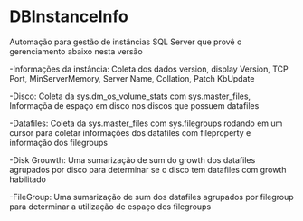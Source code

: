 # DBInstanceInfo
Automação para gestão de instâncias SQL Server que provê o gerenciamento abaixo nesta versão

  -Informações da instância: Coleta dos dados version, display Version, TCP Port, MinServerMemory, Server Name, Collation, Patch KbUpdate
  
  -Disco: Coleta da sys.dm_os_volume_stats com sys.master_files, Informaçõa de espaço em disco nos discos que possuem datafiles
  
  -Datafiles: Coleta da sys.master_files com sys.filegroups rodando em um cursor para coletar informações dos datafiles com fileproperty e informação dos filegroups
  
  -Disk Grouwth: Uma sumarização de sum do growth dos datafiles agrupados por disco para determinar se o disco tem datafiles com growth habilitado
  
  -FileGroup: Uma sumarização de sum dos datafiles agrupados por filegroup para determinar a utilização de espaço dos filegroups
  
